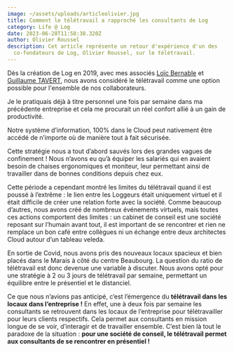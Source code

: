 ```yaml
---
image: ~/assets/uploads/articleolivier.jpg
title: Comment le télétravail a rapproché les consultants de Log
category: Life @ Log
date: 2023-06-28T11:58:38.320Z
author: Olivier Roussel
description: Cet article représente un retour d'expérience d'un des
  co-fondateurs de Log, Olivier Roussel, sur le télétravail.
---
```

<!--StartFragment-->

Dès la création de Log en 2019, avec mes associés [Loïc Bernable](https://www.linkedin.com/in/lo%C3%AFc-bernable-32829a?miniProfileUrn=urn%3Ali%3Afs_miniProfile%3AACoAAAAKtlABQsKsqqcw1U31tgcaMio0uwq-kMI) et [Guillaume TAVERT](https://www.linkedin.com/in/guillaume-tavert?miniProfileUrn=urn%3Ali%3Afs_miniProfile%3AACoAAAH4xPgBGENBzCqIXR57ro3gBRpaipGTK24), nous avons considéré le télétravail comme une option possible pour l'ensemble de nos collaborateurs.

Je le pratiquais déjà à titre personnel une fois par semaine dans ma précédente entreprise et cela me procurait un réel confort allié à un gain de productivité.

Notre système d’information, 100% dans le Cloud peut nativement être accédé de n’importe où de manière tout à fait sécurisée.

Cette stratégie nous a tout d’abord sauvés lors des grandes vagues de confinement ! Nous n’avons eu qu’à équiper les salariés qui en avaient besoin de chaises ergonomiques et moniteur, leur permettant ainsi de travailler dans de bonnes conditions depuis chez eux.

Cette période a cependant montré les limites du télétravail quand il est poussé à l’extrême : le lien entre les Loggeurs était uniquement virtuel et il était difficile de créer une relation forte avec la société. Comme beaucoup d’autres, nous avons créé de nombreux événements virtuels, mais toutes ces actions comportent des limites : un cabinet de conseil est une société reposant sur l’humain avant tout, il est important de se rencontrer et rien ne remplace un bon café entre collègues ni un échange entre deux architectes Cloud autour d’un tableau veleda.

En sortie de Covid, nous avons pris des nouveaux locaux spacieux et bien placés dans le Marais à côté du centre Beaubourg. La question du ratio de télétravail est donc devenue une variable à discuter. Nous avons opté pour une stratégie à 2 ou 3 jours de télétravail par semaine, permettant un équilibre entre le présentiel et le distanciel.

Ce que nous n’avions pas anticipé, c’est l’émergence du **télétravail dans les locaux dans l’entreprise !** En effet, une à deux fois par semaine les consultants se retrouvent dans les locaux de l’entreprise pour télétravailler pour leurs clients respectifs. Cela permet aux consultants en mission longue de se voir, d’interagir et de travailler ensemble. C’est bien là tout le paradoxe de la situation : **pour une société de conseil, le télétravail permet aux consultants de se rencontrer en présentiel !**

<!--EndFragment-->